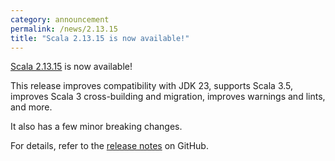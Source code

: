 ```yaml
---
category: announcement
permalink: /news/2.13.15
title: "Scala 2.13.15 is now available!"
---
```

[Scala 2.13.15](https://github.com/scala/scala/releases/tag/v2.13.15) is now available!

This release
improves compatibility with JDK 23,
supports Scala 3.5,
improves Scala 3 cross-building and migration,
improves warnings and lints,
and more.

It also has a few minor breaking changes.

For details, refer to the [release notes](https://github.com/scala/scala/releases/tag/v2.13.15) on GitHub.
